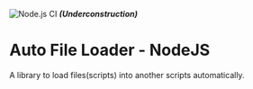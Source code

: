 ![Node.js CI](https://github.com/thiagoripardo/auto-file-loader/workflows/Node.js%20CI/badge.svg)
***(Underconstruction)***
# Auto File Loader - NodeJS 
 A library to load files(scripts) into another scripts automatically.
